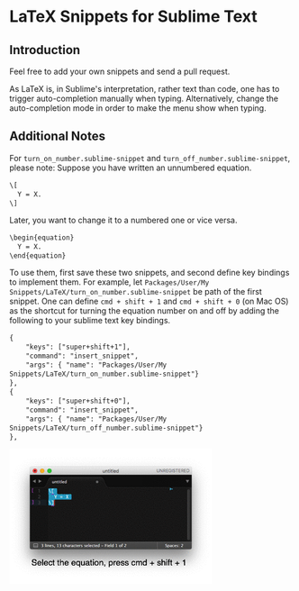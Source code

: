 LaTeX Snippets for Sublime Text
===============================

Introduction
------------

Feel free to add your own snippets and send a pull request.

As LaTeX is, in Sublime's interpretation, rather text than code, one has to trigger auto-completion manually when typing. Alternatively, change the auto-completion mode in order to make the menu show when typing.

Additional Notes
----------------

For `turn_on_number.sublime-snippet` and `turn_off_number.sublime-snippet`, please note: Suppose you have written an unnumbered equation.

```
\[
  Y = X.
\]
```
 
Later, you want to change it to a numbered one or vice versa.

```
\begin{equation}
  Y = X.
\end{equation}
```

To use them, first save these two snippets, and second define key bindings to implement them. For example, let `Packages/User/My Snippets/LaTeX/turn_on_number.sublime-snippet` be path of the first snippet. One can define `cmd + shift + 1` and `cmd + shift + 0` (on Mac OS) as the shortcut for turning the equation number on and off by adding the following to your sublime text key bindings.

```
{
    "keys": ["super+shift+1"],
    "command": "insert_snippet", 
    "args": { "name": "Packages/User/My Snippets/LaTeX/turn_on_number.sublime-snippet"}
},
{
    "keys": ["super+shift+0"],
    "command": "insert_snippet", 
    "args": { "name": "Packages/User/My Snippets/LaTeX/turn_off_number.sublime-snippet"}
},
```

![equ_number](switching_equation_number.gif)
